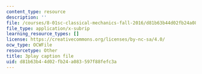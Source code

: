 ```yaml
---
content_type: resource
description: ''
file: /courses/8-01sc-classical-mechanics-fall-2016/d81b63b44d02fb24a083597f88fefc3a_fLuyZ7ayDog.srt
file_type: application/x-subrip
learning_resource_types: []
license: https://creativecommons.org/licenses/by-nc-sa/4.0/
ocw_type: OCWFile
resourcetype: Other
title: 3play caption file
uid: d81b63b4-4d02-fb24-a083-597f88fefc3a
---
```

